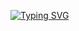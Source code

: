 <a href="https://git.io/typing-svg"><img src="https://readme-typing-svg.herokuapp.com?font=Fira+Code&duration=1000&pause=50&color=1970FFCF&background=49CEE600&center=true&multiline=true&width=250&height=250&lines=++++++-----------++++++++_____;+++.---------.+%7C+%3D%3D+%7C;++%7C.-%22%22%22%22%22-.%7C+%7C----%7C;++%7C+~%24+Core+++%7C+%7C----%7C;+++%7C+Dumped!+++++%7C+%7C----%7C;++%7C'-.....-'%7C+%7C%3A%3A%3A%3A%7C;+%60%22%22)---(%22%22%60+%7C___.%7C;++%2F%2F%3A%3A%3A%3A%3A%3A%3A%3A%3A%3A%3A%5C%5C%22+_++%22;++%2F%3A%3A%3A%3D%3D%3D%3D%3D%3D%3D%3A%3A%3A%5C%60%5C%60%5C;%60%22%22%22%22%22%22%22%22%22%22%22%22%22%22%60++%5C_%2F" alt="Typing SVG" /></a>
